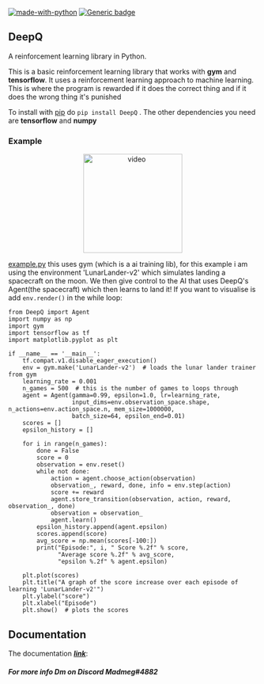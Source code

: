 [![made-with-python](https://img.shields.io/badge/Made%20with-Python-1f425f.svg)](https://www.python.org/)
[![Generic badge](https://img.shields.io/badge/using-DeepQ-a83432.svg)](https://pypi.org/project/DeepQ/)
## DeepQ
A reinforcement learning library in Python.

This is a basic reinforcement learning library that works with **gym** and **tensorflow**. It uses a reinforcement learning
approach to machine learning. This is where the program is rewarded if it does the correct thing and if it does the wrong thing
it's punished

To install with [pip] do `pip install DeepQ`
. The other dependencies you need are **tensorflow** and **numpy**

### Example
<p align="center">
    <img src="https://i.ibb.co/HHd2WNZ/ezgif-com-gif-maker.gif" width=200 alt="video" border="0">
</p>

[example.py] this uses gym (which is a ai training lib), for this example i am using the environment 'LunarLander-v2' which simulates landing a 
spacecraft on the moon. We then give control to the AI that uses DeepQ's Agent(the spacecraft) which then learns to land it! If you want to visualise is add `env.render()` in the while loop:

```PY
from DeepQ import Agent
import numpy as np
import gym
import tensorflow as tf
import matplotlib.pyplot as plt

if __name__ == '__main__':
    tf.compat.v1.disable_eager_execution()
    env = gym.make('LunarLander-v2')  # loads the lunar lander trainer from gym
    learning_rate = 0.001
    n_games = 500  # this is the number of games to loops through
    agent = Agent(gamma=0.99, epsilon=1.0, lr=learning_rate,
                  input_dims=env.observation_space.shape, n_actions=env.action_space.n, mem_size=1000000,
                  batch_size=64, epsilon_end=0.01)
    scores = []
    epsilon_history = []

    for i in range(n_games):
        done = False
        score = 0
        observation = env.reset()
        while not done:
            action = agent.choose_action(observation)
            observation_, reward, done, info = env.step(action)
            score += reward
            agent.store_transition(observation, action, reward, observation_, done)
            observation = observation_
            agent.learn()
        epsilon_history.append(agent.epsilon)
        scores.append(score)
        avg_score = np.mean(scores[-100:])
        print("Episode:", i, " Score %.2f" % score,
              "Average score %.2f" % avg_score,
              "epsilon %.2f" % agent.epsilon)

    plt.plot(scores)
    plt.title("A graph of the score increase over each episode of learning 'LunarLander-v2'")
    plt.ylabel("score")
    plt.xlabel("Episode")
    plt.show()  # plots the scores
```

[pip]:https://pypi.org/project/DeepQ/
[example.py]:https://github.com/Madmegsox1/DeepQ/blob/main/example.py

## Documentation

The documentation [_**link**_]:



##### For more info Dm on Discord **Madmeg#4882**


[_**link**_]:https://github.com/Madmegsox1/DeepQ/blob/main/docs/agent.md
